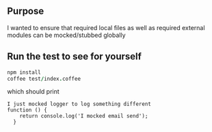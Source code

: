 ## Purpose

I wanted to ensure that required local files as well as required external modules can be mocked/stubbed globally

## Run the test to see for yourself

```coffeescript
npm install
coffee test/index.coffee
```

which should print

```
I just mocked logger to log something different
function () {
    return console.log('I mocked email send');
  }
```
